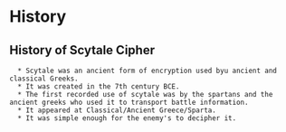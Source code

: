 # History
  ## History of Scytale Cipher
  
      * Scytale was an ancient form of encryption used byu ancient and classical Greeks. 
      * It was created in the 7th century BCE.
      * The first recorded use of scytale was by the spartans and the ancient greeks who used it to transport battle information.
      * It appeared at Classical/Ancient Greece/Sparta.
      * It was simple enough for the enemy's to decipher it. 
  
